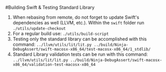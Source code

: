 #Building Swift & Testing Standard Library

1. When rebasing from remote, do not forget to update Swift's dependencies as well (LLVM, etc.). Within the `swift` folder run `./utils/update-checkout`
2. For a regular build use: `./utils/build-script`
3. Testing only the standard library can be accomplished with this command:
`../llvm/utils/lit/lit.py ../build/Ninja-DebugAssert/swift-macosx-x86_64/test-macosx-x86_64/1_stdlib/`
4. Standard Library validation tests can be run with this command:
`../llvm/utils/lit/lit.py ../build/Ninja-DebugAssert/swift-macosx-x86_64/validation-test-macosx-x86_64`

